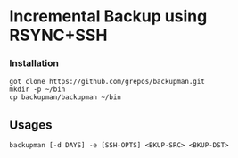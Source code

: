 # Incremental Backup using RSYNC+SSH

### Installation
```
got clone https://github.com/grepos/backupman.git
mkdir -p ~/bin
cp backupman/backupman ~/bin
```

## Usages

```
backupman [-d DAYS] -e [SSH-OPTS] <BKUP-SRC> <BKUP-DST> 
```


